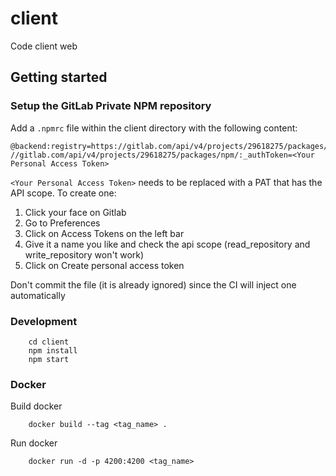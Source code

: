 # client

Code client web

## Getting started

### Setup the GitLab Private NPM repository
Add a `.npmrc` file within the client directory with the following content:
```text
@backend:registry=https://gitlab.com/api/v4/projects/29618275/packages/npm/
//gitlab.com/api/v4/projects/29618275/packages/npm/:_authToken=<Your Personal Access Token>
```
`<Your Personal Access Token>` needs to be replaced with a PAT that has the API scope. To create one:
1. Click your face on Gitlab
2. Go to Preferences 
3. Click on Access Tokens on the left bar 
4. Give it a name you like and check the api scope (read_repository and write_repository won't work)
5. Click on Create personal access token

Don't commit the file (it is already ignored) since the CI will inject one automatically

### Development

        cd client
        npm install
        npm start

### Docker

Build docker

        docker build --tag <tag_name> .

Run docker

        docker run -d -p 4200:4200 <tag_name>
